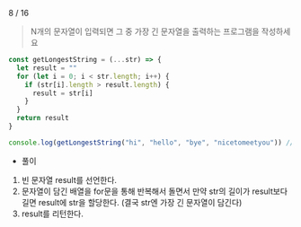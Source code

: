 8 / 16

> N개의 문자열이 입력되면 그 중 가장 긴 문자열을 출력하는 프로그램을 작성하세요

```javascript
const getLongestString = (...str) => {
  let result = ""
  for (let i = 0; i < str.length; i++) {
    if (str[i].length > result.length) {
      result = str[i]
    }
  }
  return result
}

console.log(getLongestString("hi", "hello", "bye", "nicetomeetyou")) // 'nicetomeetyou'
```

- 풀이

1. 빈 문자열 result를 선언한다.
2. 문자열이 담긴 배열을 for문을 통해 반복해서 돌면서 만약 str의 길이가 result보다 길면 result에 str을 할당한다. (결국 str엔 가장 긴 문자열이 담긴다)
3. result를 리턴한다.
